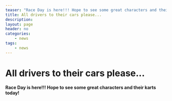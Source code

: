 ```yaml
---
teaser: "Race Day is here!!! Hope to see some great characters and their karts today!"
title: All drivers to their cars please...
description: 
layout: page
header: no
categories:
    - news
tags:
    - news
---
```



# All drivers to their cars please...

**Race Day is here!!! Hope to see some great characters and their karts today!**
